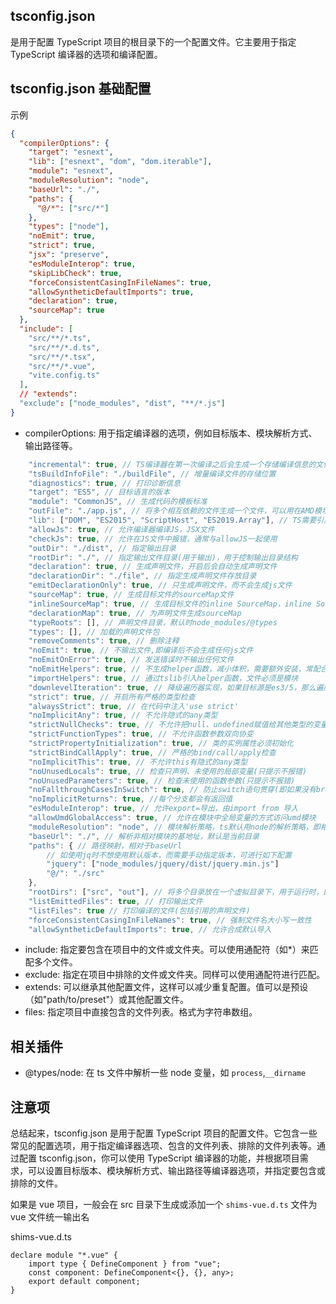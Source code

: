 ## tsconfig.json

是用于配置 TypeScript 项目的根目录下的一个配置文件。它主要用于指定 TypeScript 编译器的选项和编译配置。

## tsconfig.json 基础配置

示例

```json
{
  "compilerOptions": {
    "target": "esnext",
    "lib": ["esnext", "dom", "dom.iterable"],
    "module": "esnext",
    "moduleResolution": "node",
    "baseUrl": "./",
    "paths": {
      "@/*": ["src/*"]
    },
    "types": ["node"],
    "noEmit": true,
    "strict": true,
    "jsx": "preserve",
    "esModuleInterop": true,
    "skipLibCheck": true,
    "forceConsistentCasingInFileNames": true,
    "allowSyntheticDefaultImports": true,
    "declaration": true,
    "sourceMap": true
  },
  "include": [
    "src/**/*.ts",
    "src/**/*.d.ts",
    "src/**/*.tsx",
    "src/**/*.vue",
    "vite.config.ts"
  ],
  // "extends":
  "exclude": ["node_modules", "dist", "**/*.js"]
}
```

- compilerOptions: 用于指定编译器的选项，例如目标版本、模块解析方式、输出路径等。

```ts
    "incremental": true, // TS编译器在第一次编译之后会生成一个存储编译信息的文件，第二次编译会在第一次的基础上进行增量编译，可以提高编译的速度
    "tsBuildInfoFile": "./buildFile", // 增量编译文件的存储位置
    "diagnostics": true, // 打印诊断信息
    "target": "ES5", // 目标语言的版本
    "module": "CommonJS", // 生成代码的模板标准
    "outFile": "./app.js", // 将多个相互依赖的文件生成一个文件，可以用在AMD模块中，即开启时应设置"module": "AMD",
    "lib": ["DOM", "ES2015", "ScriptHost", "ES2019.Array"], // TS需要引用的库，即声明文件，es5 默认引用dom、es5、scripthost,如需要使用es的高级版本特性，通常都需要配置，如es8的数组新特性需要引入"ES2019.Array",
    "allowJs": true, // 允许编译器编译JS，JSX文件
    "checkJs": true, // 允许在JS文件中报错，通常与allowJS一起使用
    "outDir": "./dist", // 指定输出目录
    "rootDir": "./", // 指定输出文件目录(用于输出)，用于控制输出目录结构
    "declaration": true, // 生成声明文件，开启后会自动生成声明文件
    "declarationDir": "./file", // 指定生成声明文件存放目录
    "emitDeclarationOnly": true, // 只生成声明文件，而不会生成js文件
    "sourceMap": true, // 生成目标文件的sourceMap文件
    "inlineSourceMap": true, // 生成目标文件的inline SourceMap，inline SourceMap会包含在生成的js文件中
    "declarationMap": true, // 为声明文件生成sourceMap
    "typeRoots": [], // 声明文件目录，默认时node_modules/@types
    "types": [], // 加载的声明文件包
    "removeComments": true, // 删除注释
    "noEmit": true, // 不输出文件,即编译后不会生成任何js文件
    "noEmitOnError": true, // 发送错误时不输出任何文件
    "noEmitHelpers": true, // 不生成helper函数，减小体积，需要额外安装，常配合importHelpers一起使用
    "importHelpers": true, // 通过tslib引入helper函数，文件必须是模块
    "downlevelIteration": true, // 降级遍历器实现，如果目标源是es3/5，那么遍历器会有降级的实现
    "strict": true, // 开启所有严格的类型检查
    "alwaysStrict": true, // 在代码中注入'use strict'
    "noImplicitAny": true, // 不允许隐式的any类型
    "strictNullChecks": true, // 不允许把null、undefined赋值给其他类型的变量
    "strictFunctionTypes": true, // 不允许函数参数双向协变
    "strictPropertyInitialization": true, // 类的实例属性必须初始化
    "strictBindCallApply": true, // 严格的bind/call/apply检查
    "noImplicitThis": true, // 不允许this有隐式的any类型
    "noUnusedLocals": true, // 检查只声明、未使用的局部变量(只提示不报错)
    "noUnusedParameters": true, // 检查未使用的函数参数(只提示不报错)
    "noFallthroughCasesInSwitch": true, // 防止switch语句贯穿(即如果没有break语句后面不会执行)
    "noImplicitReturns": true, //每个分支都会有返回值
    "esModuleInterop": true, // 允许export=导出，由import from 导入
    "allowUmdGlobalAccess": true, // 允许在模块中全局变量的方式访问umd模块
    "moduleResolution": "node", // 模块解析策略，ts默认用node的解析策略，即相对的方式导入
    "baseUrl": "./", // 解析非相对模块的基地址，默认是当前目录
    "paths": { // 路径映射，相对于baseUrl
        // 如使用jq时不想使用默认版本，而需要手动指定版本，可进行如下配置
        "jquery": ["node_modules/jquery/dist/jquery.min.js"]
        "@/": "./src"
    },
    "rootDirs": ["src", "out"], // 将多个目录放在一个虚拟目录下，用于运行时，即编译后引入文件的位置可能发生变化，这也设置可以虚拟src和out在同一个目录下，不用再去改变路径也不会报错
    "listEmittedFiles": true, // 打印输出文件
    "listFiles": true // 打印编译的文件(包括引用的声明文件)
    "forceConsistentCasingInFileNames": true, // 强制文件名大小写一致性
    "allowSyntheticDefaultImports": true, // 允许合成默认导入
```

- include: 指定要包含在项目中的文件或文件夹。可以使用通配符（如\*）来匹配多个文件。
- exclude: 指定在项目中排除的文件或文件夹。同样可以使用通配符进行匹配。
- extends: 可以继承其他配置文件，这样可以减少重复配置。值可以是预设（如"path/to/preset"）或其他配置文件。
- files: 指定项目中直接包含的文件列表。格式为字符串数组。

## 相关插件

- @types/node:
  在 ts 文件中解析一些 node 变量，如 `process`,`__dirname`

## 注意项

总结起来，tsconfig.json 是用于配置 TypeScript 项目的配置文件。它包含一些常见的配置选项，用于指定编译器选项、包含的文件列表、排除的文件列表等。通过配置 tsconfig.json，你可以使用 TypeScript 编译器的功能，并根据项目需求，可以设置目标版本、模块解析方式、输出路径等编译器选项，并指定要包含或排除的文件。

如果是 vue 项目，一般会在 src 目录下生成或添加一个 `shims-vue.d.ts` 文件为 vue 文件统一输出名

shims-vue.d.ts

```
declare module "*.vue" {
    import type { DefineComponent } from "vue";
    const component: DefineComponent<{}, {}, any>;
    export default component;
}
```
